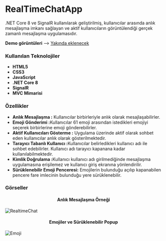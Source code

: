 # RealTimeChatApp

<p>.NET Core 8 ve SignalR kullanılarak geliştirilmiş, kullanıcılar arasında anlık mesajlaşma imkanı sağlayan ve aktif kullanıcıların görüntülendiği gerçek zamanlı mesajlaşma uygulamasıdır.</p>
<p><b>Demo görüntüleri</b> --> <a href="#">Yakında eklenecek</a></p>

<h3>Kullanılan Teknolojiler</h3>
<ul>
  <li><b>HTML5</b></li>
  <li><b>CSS3</b></li>
  <li><b>JavaScript</b></li>
  <li><b>.NET Core 8</b></li>
  <li><b>SignalR</b></li>
  <li><b>MVC Mimarisi</b></li>
</ul>

<h3>Özellikler</h3>
<ul>
  <li><b>Anlık Mesajlaşma :</b> Kullanıcılar birbirleriyle anlık olarak mesajlaşabilirler.</li>
  <li><b>Emoji Gönderimi :</b>Kullanıcılar 61 emoji arasından istedikleri emojiyi seçerek birbirlerine emoji gönderebilirler.</li>
  <li><b>Aktif Kullanıcıları Gösterme :</b> Uygulama üzerinde aktif olarak sohbet eden kullanıcılar anlık olarak gösterilmektedir.</li>
  <li><b>Tarayıcı Tabanlı Kullanıcı :</b>Kullanıcılar belirledikleri kullanıcı adı ile sohbet edebilirler. Kullanıcı adı tarayıcı kapanana kadar kullanılabilmektedir.</li>
  <li><b>Kimlik Doğrulama :</b>Kullanıcı kullanıcı adı girilmediğinde mesajlaşma uygulamasına erişilemez ve kullanıcı giriş ekranına yönlendirilir.</li>
  <li><b>Sürüklenebilir Emoji Penceresi:</b> Emojilerin bulunduğu açılıp kapanabilen pencere fare imlecinin bulunduğu yere sürüklenebilir.</li>
</ul>


<h3>Görseller</h3>
<h4 align="center">Anlık Mesajlaşma Örneği</h4>
<img src="https://github.com/user-attachments/assets/2b795881-0d23-4419-ac00-f163fd8b9f90" alt="RealtimeChat">
<h4  align="center">Emojiler ve Sürüklenebilir Popup</h4>
<img src="https://github.com/user-attachments/assets/42649de5-8355-4638-aacd-b559506a5954" alt="Emoji">


